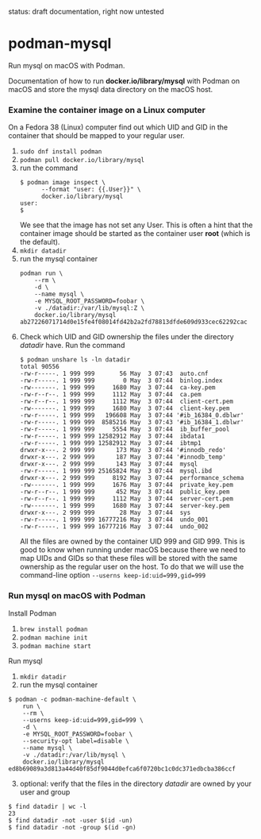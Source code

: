 status: draft documentation, right now untested

# podman-mysql

Run mysql on macOS with Podman.

Documentation of how to run __docker.io/library/mysql__ with Podman on macOS and store the mysql data directory on the macOS host.

### Examine the container image on a Linux computer

On a Fedora 38 (Linux) computer find out which UID and GID
in the container that should be mapped to your regular user.

1. `sudo dnf install podman`
2. `podman pull docker.io/library/mysql`
3. run the command
   ```
   $ podman image inspect \
	     --format "user: {{.User}}" \
	     docker.io/library/mysql
   user:
   $
   ```
   We see that the image has not set any User. This is often a hint
   that the container image should be started as the container user __root__ (which is the default).
4. `mkdir datadir`
5. run the mysql container
   ```
   podman run \
       --rm \
       -d \
       --name mysql \
       -e MYSQL_ROOT_PASSWORD=foobar \
       -v ./datadir:/var/lib/mysql:Z \
       docker.io/library/mysql
   ab27226071714d0e15fe4f08014fd42b2a2fd78813dfde609d933cec62292cac
   ```
6. Check which UID and GID ownership the files under the directory _datadir_ have.
   Run the command
   ```
   $ podman unshare ls -ln datadir
   total 90556
   -rw-r-----. 1 999 999       56 May  3 07:43  auto.cnf
   -rw-r-----. 1 999 999        0 May  3 07:44  binlog.index
   -rw-------. 1 999 999     1680 May  3 07:44  ca-key.pem
   -rw-r--r--. 1 999 999     1112 May  3 07:44  ca.pem
   -rw-r--r--. 1 999 999     1112 May  3 07:44  client-cert.pem
   -rw-------. 1 999 999     1680 May  3 07:44  client-key.pem
   -rw-r-----. 1 999 999   196608 May  3 07:44 '#ib_16384_0.dblwr'
   -rw-r-----. 1 999 999  8585216 May  3 07:43 '#ib_16384_1.dblwr'
   -rw-r-----. 1 999 999     5554 May  3 07:44  ib_buffer_pool
   -rw-r-----. 1 999 999 12582912 May  3 07:44  ibdata1
   -rw-r-----. 1 999 999 12582912 May  3 07:44  ibtmp1
   drwxr-x---. 2 999 999      173 May  3 07:44 '#innodb_redo'
   drwxr-x---. 2 999 999      187 May  3 07:44 '#innodb_temp'
   drwxr-x---. 2 999 999      143 May  3 07:44  mysql
   -rw-r-----. 1 999 999 25165824 May  3 07:44  mysql.ibd
   drwxr-x---. 2 999 999     8192 May  3 07:44  performance_schema
   -rw-------. 1 999 999     1676 May  3 07:44  private_key.pem
   -rw-r--r--. 1 999 999      452 May  3 07:44  public_key.pem
   -rw-r--r--. 1 999 999     1112 May  3 07:44  server-cert.pem
   -rw-------. 1 999 999     1680 May  3 07:44  server-key.pem
   drwxr-x---. 2 999 999       28 May  3 07:44  sys
   -rw-r-----. 1 999 999 16777216 May  3 07:44  undo_001
   -rw-r-----. 1 999 999 16777216 May  3 07:44  undo_002
   ```
   All the files are owned by the container UID 999 and GID 999.
   This is good to know when running under macOS
   because there we need to map UIDs and GIDs so that these files
   will be stored with the same ownership as the regular user on the host.
   To do that we will use the command-line option `--userns keep-id:uid=999,gid=999` 

### Run mysql on macOS with Podman

Install Podman

1. `brew install podman`
2. `podman machine init`
3. `podman machine start`

Run mysql

1. `mkdir datadir`
2.  run the mysql container
   ```
   $ podman -c podman-machine-default \
       run \
       --rm \
       --userns keep-id:uid=999,gid=999 \
       -d \
       -e MYSQL_ROOT_PASSWORD=foobar \
       --security-opt label=disable \
       --name mysql \
       -v ./datadir:/var/lib/mysql \
       docker.io/library/mysql 
   ed8b69089a3d813a44d40f85df9044d0efca6f0720bc1c0dc371edbcba386ccf
   ```
3. optional: verify that the files in the directory _datadir_ are owned by your user and group
```
$ find datadir | wc -l
23
$ find datadir -not -user $(id -un)
$ find datadir -not -group $(id -gn)
```
